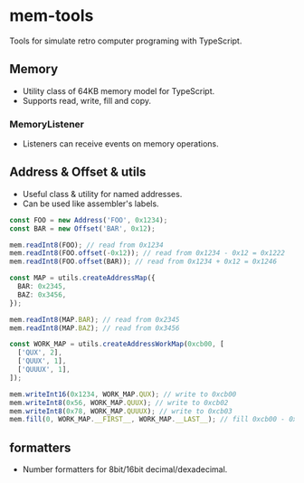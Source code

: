 # mem-tools

Tools for simulate retro computer programing with TypeScript.

## Memory

- Utility class of 64KB memory model for TypeScript.
- Supports read, write, fill and copy.

### MemoryListener

- Listeners can receive events on memory operations.

## Address & Offset & utils

- Useful class & utility for named addresses.
- Can be used like assembler's labels.

```typescript
const FOO = new Address('FOO', 0x1234);
const BAR = new Offset('BAR', 0x12);

mem.readInt8(FOO); // read from 0x1234
mem.readInt8(FOO.offset(-0x12)); // read from 0x1234 - 0x12 = 0x1222
mem.readInt8(FOO.offset(BAR)); // read from 0x1234 + 0x12 = 0x1246

const MAP = utils.createAddressMap({
  BAR: 0x2345,
  BAZ: 0x3456,
});

mem.readInt8(MAP.BAR); // read from 0x2345
mem.readInt8(MAP.BAZ); // read from 0x3456

const WORK_MAP = utils.createAddressWorkMap(0xcb00, [
  ['QUX', 2],
  ['QUUX', 1],
  ['QUUUX', 1],
]);

mem.writeInt16(0x1234, WORK_MAP.QUX); // write to 0xcb00
mem.writeInt8(0x56, WORK_MAP.QUUX); // write to 0xcb02
mem.writeInt8(0x78, WORK_MAP.QUUUX); // write to 0xcb03
mem.fill(0, WORK_MAP.__FIRST__, WORK_MAP.__LAST__); // fill 0xcb00 - 0xcb03
```

## formatters

- Number formatters for 8bit/16bit decimal/dexadecimal.
